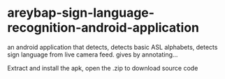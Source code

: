 # areybap-sign-language-recognition-android-application

an android application that detects, detects basic ASL alphabets, detects sign language from live camera feed. gives by annotating...

Extract and install the apk, open the .zip to download source code
